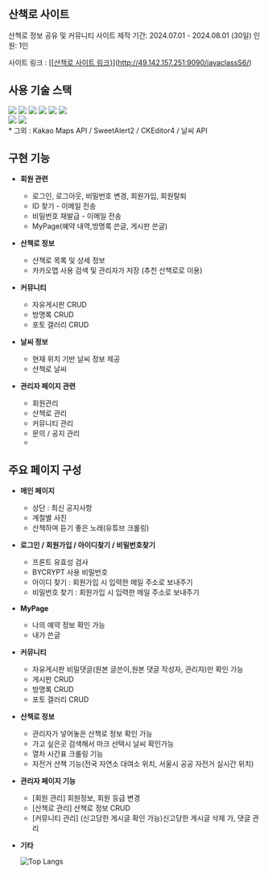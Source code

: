## 산책로 사이트

산책로 정보 공유 및 커뮤니티 사이트 
제작 기간: 2024.07.01 - 2024.08.01 (30일)
인원: 1인

사이트 링크 : [[[산책로 사이트 링크}](http://49.142.157.251:9090/)](http://49.142.157.251:9090/javaclassS6/)

## 사용 기술 스택

<div>
  <img src="https://img.shields.io/badge/java-007396?style=for-the-badge&logo=OpenJDK&logoColor=white">
  <img src="https://img.shields.io/badge/Spring-6DB33F?style=for-the-badge&logo=Spring&logoColor=white">
  <img src="https://img.shields.io/badge/MySQL-4479A1?style=for-the-badge&logo=MySQL&logoColor=white">
  <img src="https://img.shields.io/badge/CSS-1572B6?style=for-the-badge&logo=CSS&logoColor=white">
  <img src="https://img.shields.io/badge/HTML-E34F26?style=for-the-badge&logo=HTML&logoColor=white">
  <img src="https://img.shields.io/badge/JavaScript-F7DF1E?style=for-the-badge&logo=JavaScript&logoColor=white">
</div>
<div>
  <img src="https://img.shields.io/badge/Selenium-43B02A?style=for-the-badge&logo=Selenium&logoColor=white">
   <img src="https://img.shields.io/badge/CKEditor4-E34F26?style=for-the-badge&logo=CKEditor4&logoColor=white">
</div>
* 그외 : Kakao Maps API / SweetAlert2 / CKEditor4 / 날씨 API

## 구현 기능

* **회원 관련**
   * 로그인, 로그아웃, 비밀번호 변경, 회원가입, 회원탈퇴
   * ID 찾기 - 이메일 전송
   * 비밀번호 재발급 - 이메일 전송
   * MyPage(예약 내역,방명록 쓴글, 게시판 쓴글)

* **산책로 정보**
   * 산책로 목록 및 상세 정보
   * 카카오맵 사용 검색 및 관리자가 저장 (추천 산책로로 이용)

* **커뮤니티**
   * 자유게시판 CRUD
   * 방명록 CRUD
   * 포토 갤러리 CRUD

* **날씨 정보**
   * 현재 위치 기반 날씨 정보 제공
   * 산책로 날씨

* **관리자 페이지 관련**
   * 회원관리
   * 산책로 관리
   * 커뮤니티 관리
   * 문의 / 공지 관리
   * 

## 주요 페이지 구성

* **메인 페이지**
   * 상단 : 최신 공지사항 
   * 계절별 사진 
   * 산책하며 듣기 좋은 노래(유튜브 크롤링)

* **로그인 / 회원가입 / 아이디찾기 / 비밀번호찾기**
   * 프론트 유효성 검사
   * BYCRYPT 사용 비밀번호
   * 아이디 찾기 : 회원가입 시 입력한 메일 주소로 보내주기
   * 비밀번호 찾기 : 회원가입 시 입력한 메일 주소로 보내주기

* **MyPage**
   * 나의 예약 정보 확인 가능 
   * 내가 쓴글

* **커뮤니티**
   * 자유게시판 비밀댓글(원본 글쓴이,원본 댓글 작성자, 관리자)만 확인 가능
   * 게시판 CRUD 
   * 방명록 CRUD
   * 포토 갤러리 CRUD

* **산책로 정보**
   * 관리자가 넣어놓은 산책로 정보 확인 가능
   * 가고 싶은곳 검색해서 마크 선택시 날씨 확인가능
   * 열차 시간표 크롤링 기능
   * 자전거 산책 기능(전국 자연소 대여소 위치, 서울시 공공 자전거 실시간 위치)

* **관리자 페이지 기능**
   * [회원 관리] 회원정보, 회원 등급 변경
   * [산책로 관리] 산책로 정보 CRUD
   * [커뮤니티 관리] (신고당한 게시글 확인 가능)신고당한 게시글 삭제 가, 댓글 관리


* **기타**
 
     ![Top Langs](https://github-readme-stats.vercel.app/api/top-langs/?username=BMJJJ&layout=compact)
